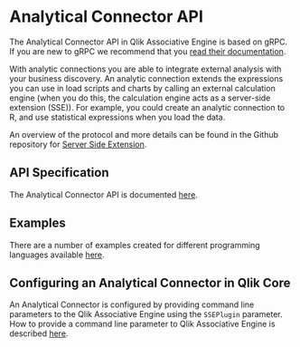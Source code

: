 # Analytical Connector API

The Analytical Connector API in Qlik Associative Engine is based on gRPC. If you are new
to gRPC we recommend that you [read their documentation](https://grpc.io/docs/).

With analytic connections you are able to integrate external analysis with your business discovery.
An analytic connection extends the expressions you can use in load scripts and charts
by calling an external calculation engine (when you do this, the calculation engine acts as a server-side extension (SSE)).
For example, you could create an analytic connection to R, and use statistical expressions when you load the data.

An overview of the protocol and more details can be found in the Github repository for [Server Side Extension](https://github.com/qlik-oss/server-side-extension/blob/master/docs/README.md).

## API Specification

The Analytical Connector API is documented [here](./analytical-connector-api.md).

## Examples

There are a number of examples created for different programming languages available [here](https://github.com/qlik-oss/server-side-extension/tree/master/examples).

## Configuring an Analytical Connector in Qlik Core

An Analytical Connector is configured by providing command line parameters to the Qlik Associative Engine using the `SSEPlugin` parameter.
How to provide a command line parameter to Qlik Associative Engine is described [here](../../introduction.md).


